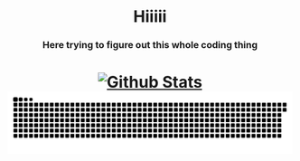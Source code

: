 <h1 align="center">Hiiiii</h1>
<h3 align="center"> Here trying to figure out this whole coding thing </h3>

<h1 align="center"><a href="https://github.com/madelajn/github-readme-stats">
<img src="https://github-readme-stats.vercel.app/api/top-langs/?username=madelajn&layout=compact&bg_color=ff00&title_color=#bc21ff&hide_border=True&include_all_commits=true&count_private=true" width="40%" alt="Github Stats"</h1></a>

<picture>
  <source media="(prefers-color-scheme: dark)" srcset="https://raw.githubusercontent.com/madelajn/madelajn/output/github-snake-dark.svg" />
  <source media="(prefers-color-scheme: light)" srcset="https://raw.githubusercontent.com/madelajn/madelajn/output/github-snake.svg" />
  <img alt="github-snake" src="https://raw.githubusercontent.com/madelajn/madelajn/output/github-snake.svg" />
</picture>

